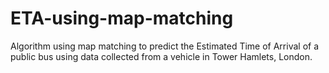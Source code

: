 # ETA-using-map-matching

Algorithm using map matching to predict the Estimated Time of Arrival of a public bus using data collected from a vehicle in Tower Hamlets, London.
